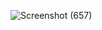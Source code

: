 ![Screenshot (657)](https://github.com/sakshipargaonkar20/Job-Portal/assets/140840936/6109c6c9-ef84-47b0-b29d-8d63171b50f4)

